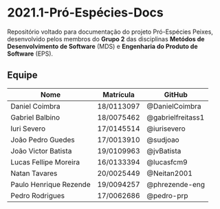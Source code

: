 # 2021.1-Pró-Espécies-Docs
Repositório voltado para documentação do projeto Pró-Espécies Peixes, desenvolvido pelos membros do **Grupo 2** das disciplinas **Metódos de Desenvolvimento de Software** (MDS) e **Engenharia do Produto de Software** (EPS).

## Equipe
| Nome | Matrícula | GitHub |
| -    | -         | -      |
| Daniel Coimbra | 18/0113097 | @DanielCoimbra |
| Gabriel Balbino | 18/0075462 | @gabrielfreitass1 |
| Iuri Severo | 17/0145514 | @iurisevero |
| João Pedro Guedes | 17/0013910 | @sudjoao |
| João Victor Batista | 19/0109963 | @jvBatista|
| Lucas Fellipe Moreira | 16/0133394 | @lucasfcm9|
| Natan Tavares | 20/0025449 | @Neitan2001 |
| Paulo Henrique Rezende |19/0094257 | @phrezende-eng |
| Pedro Rodrigues | 17/0062686 | @pedro-prp |